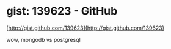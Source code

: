 <!--
id: 134291640
link: http://tumblr.atmos.org/post/134291640/gist-139623-github
slug: gist-139623-github
date: Thu Jul 02 2009 11:38:28 GMT-0700 (PDT)
publish: 2009-07-02
tags: 
title: gist: 139623 - GitHub
-->


gist: 139623 - GitHub
=====================

[http://gist.github.com/139623](http://gist.github.com/139623)

wow, mongodb vs postgresql

